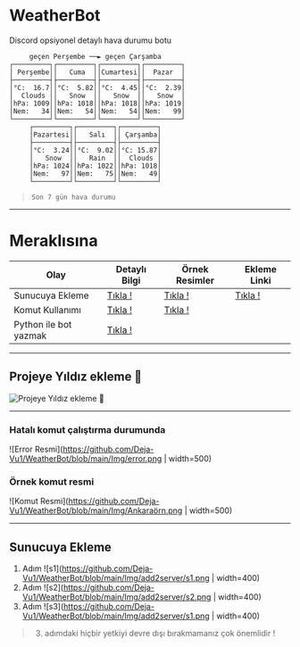 # WeatherBot
Discord opsiyonel detaylı hava durumu botu



``` 
     geçen Perşembe ──► geçen Çarşamba      
┌─────────┐┌─────────┐┌─────────┐┌─────────┐
│ Perşembe││   Cuma  ││Cumartesi││  Pazar  │
├─────────┤├─────────┤├─────────┤├─────────┤
│°C:  16.7││°C:  5.82││°C:  4.45││°C:  2.39│
│  Clouds ││   Snow  ││   Snow  ││   Snow  │
│hPa: 1009││hPa: 1018││hPa: 1018││hPa: 1019│
│Nem:   34││Nem:   54││Nem:   54││Nem:   99│
└─────────┘└─────────┘└─────────┘└─────────┘
     ┌─────────┐┌─────────┐┌─────────┐ 
     │Pazartesi││   Salı  ││ Çarşamba│
     ├─────────┤├─────────┤├─────────┤
     │°C:  3.24││°C:  9.02││°C: 15.87│
     │   Snow  ││   Rain  ││  Clouds │
     │hPa: 1024││hPa: 1022││hPa: 1018│
     │Nem:   97││Nem:   75││Nem:   49│
     └─────────┘└─────────┘└─────────┘
```
> `Son 7 gün hava durumu`

---


# Meraklısına

|Olay|Detaylı Bilgi|Örnek Resimler|Ekleme Linki|
|----|----|----|----|
|Sunucuya Ekleme|[Tıkla !](https://github.com/Deja-Vu1/WeatherBot/Docs/add2server.md)|[Tıkla !](https://github.com/Deja-Vu1/WeatherBot/Img/add2server)|[Tıkla !](https://discord.com/api/oauth2/authorize?client_id=829685204641513532&permissions=93184&scope=bot)|
|Komut Kullanımı|[Tıkla !](https://github.com/Deja-Vu1/WeatherBot/Docs/komut.md)|[Tıkla !](https://github.com/Deja-Vu1/WeatherBot/Img/discordkomut.mp4)|
|Python ile bot yazmak|[Tıkla !](https://discordpy.readthedocs.io/en/stable/)||


---

## Projeye Yıldız ekleme 🌟
![Projeye Yıldız ekleme 🌟](ttps://github.com/Deja-Vu1/WeatherBot/blob/main/Img/yildiz.gif)

---
### Hatalı komut çalıştırma durumunda

![Error Resmi](https://github.com/Deja-Vu1/WeatherBot/blob/main/Img/error.png | width=500)

### Örnek komut resmi

![Komut Resmi](https://github.com/Deja-Vu1/WeatherBot/blob/main/Img/Ankaraörn.png | width=500)

---


## Sunucuya Ekleme


1. Adım
![s1](https://github.com/Deja-Vu1/WeatherBot/blob/main/Img/add2server/s1.png | width=400)
2. Adım
![s2](https://github.com/Deja-Vu1/WeatherBot/blob/main/Img/add2server/s2.png | width=400)
3. Adım
![s3](https://github.com/Deja-Vu1/WeatherBot/blob/main/Img/add2server/s1.png | width=400)
> 3. adımdaki hiçbir yetkiyi devre dışı bırakmamanız çok önemlidir !
